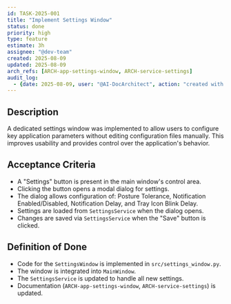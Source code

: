 ```yaml
---
id: TASK-2025-001
title: "Implement Settings Window"
status: done
priority: high
type: feature
estimate: 3h
assignee: "@dev-team"
created: 2025-08-09
updated: 2025-08-09
arch_refs: [ARCH-app-settings-window, ARCH-service-settings]
audit_log:
  - {date: 2025-08-09, user: "@AI-DocArchitect", action: "created with status done"}
---
```


## Description
A dedicated settings window was implemented to allow users to configure key application parameters without editing configuration files manually. This improves usability and provides control over the application's behavior.

## Acceptance Criteria
*   A "Settings" button is present in the main window's control area.
*   Clicking the button opens a modal dialog for settings.
*   The dialog allows configuration of: Posture Tolerance, Notification Enabled/Disabled, Notification Delay, and Tray Icon Blink Delay.
*   Settings are loaded from `SettingsService` when the dialog opens.
*   Changes are saved via `SettingsService` when the "Save" button is clicked.

## Definition of Done
*   Code for the `SettingsWindow` is implemented in `src/settings_window.py`.
*   The window is integrated into `MainWindow`.
*   The `SettingsService` is updated to handle all new settings.
*   Documentation (`ARCH-app-settings-window`, `ARCH-service-settings`) is updated.
